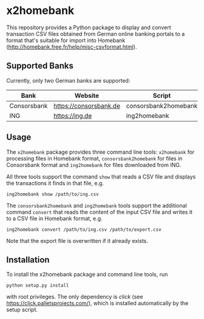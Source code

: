 # x2homebank
This repository provides a Python package to display and convert transaction
CSV files obtained from German online banking portals to a format that's
suitable for import into Homebank
(http://homebank.free.fr/help/misc-csvformat.html).

## Supported Banks
Currently, only two German banks are supported:

| Bank        | Website                  | Script               |
|-------------|--------------------------|----------------------|
| Consorsbank | https://consorsbank.de   | consorsbank2homebank |
| ING         | https://ing.de           | ing2homebank         |

## Usage
The `x2homebank` package provides three command line tools: `x2homebank` for
processing files in Homebank format, `consorsbank2homebank` for files in
Consorsbank format and `ing2homebank` for files downloaded from ING.

All three tools support the command `show` that reads a CSV file and displays
the transactions it finds in that file, e.g.

    ing2homebank show /path/to/ing.csv

The `consorsbank2homebank` and `ing2homebank` tools support the additional
command `convert` that reads the content of the input CSV file and writes it
to a CSV file in Homebank format, e.g.

    ing2homebank convert /path/to/ing.csv /path/to/export.csv

Note that the export file is overwritten if it already exists.

## Installation
To install the x2homebank package and command line tools, run

    python setup.py install
  
with root privileges. The only dependency is *click*
(see https://click.palletsprojects.com/), which is installed automatically by
the setup script.
